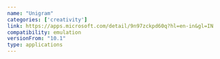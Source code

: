 ```yaml
---
name: "Unigram"
categories: ['creativity']
link: https://apps.microsoft.com/detail/9n97zckpd60q?hl=en-in&gl=IN
compatibility: emulation
versionFrom: "10.1"
type: applications
---
```


